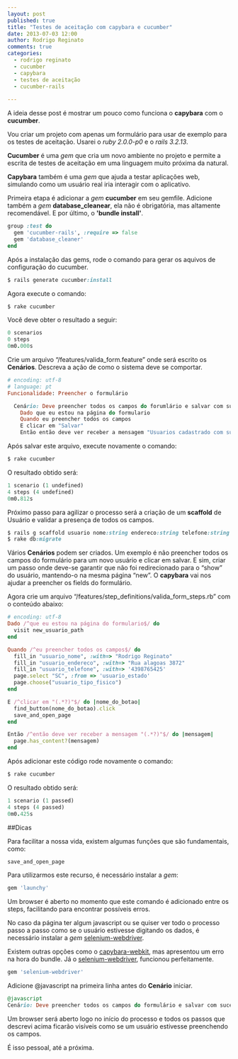 ```yaml
---
layout: post
published: true
title: "Testes de aceitação com capybara e cucumber"
date: 2013-07-03 12:00
author: Rodrigo Reginato
comments: true
categories: 
  - rodrigo reginato
  - cucumber
  - capybara
  - testes de aceitação
  - cucumber-rails
  
---
```


A ideia desse post é mostrar um pouco como funciona o **capybara** com o **cucumber**.

<!--more-->

Vou criar um projeto com apenas um formulário para usar de exemplo para os testes de aceitação. Usarei o _ruby 2.0.0-p0_ e o _rails 3.2.13_.

**Cucumber** é uma _gem_ que cria um novo ambiente no projeto e permite a escrita de testes de aceitação em uma linguagem muito próxima da natural. 

**Capybara** também é uma _gem_ que ajuda a testar aplicações web, simulando como um usuário real iria interagir com o aplicativo.

Primeira etapa é adicionar a _gem_ **cucumber** em seu gemfile. Adicione também a _gem_ **database_cleanear**, ela não é obrigatória, mas altamente recomendável. E por último, o **'bundle install'**.

```ruby
group :test do   
  gem 'cucumber-rails', :require => false   
  gem 'database_cleaner' 
end
```

Após a instalação das gems, rode o comando para gerar os aquivos de configuração do cucumber.

```ruby
$ rails generate cucumber:install
```

Agora execute o comando:

```ruby
$ rake cucumber
```
Você deve obter o resultado a seguir:

```ruby
0 scenarios
0 steps
0m0.000s
```

Crie um arquivo “/features/valida_form.feature” onde será escrito os **Cenários**. Descreva a ação de como o sistema deve se comportar.

```ruby
# encoding: utf-8
# language: pt
Funcionalidade: Preencher o formulário

  Cenário: Deve preencher todos os campos do forumlário e salvar com sucesso
    Dado que eu estou na página do formulario
    Quando eu preencher todos os campos
    E clicar em "Salvar"
    Então então deve ver receber a mensagem "Usuarios cadastrado com sucesso"
```

Após salvar este arquivo, execute novamente o comando:

```ruby
$ rake cucumber
```

O resultado obtido será:

```ruby
1 scenario (1 undefined)
4 steps (4 undefined)
0m0.812s
```

Próximo passo para agilizar o processo será a criação de um **scaffold** de Usuário e validar a presença de todos os campos.

```ruby
$ rails g scaffold usuario nome:string endereco:string telefone:string estado:string tipo:string
$ rake db:migrate
```

Vários **Cenários** podem ser criados. Um exemplo é não preencher todos os campos do formulário para um novo usuário e clicar em salvar. E sim, criar um passo onde deve-se garantir que não foi redirecionado para o “show” do usuário, mantendo-o na mesma página “new”.
O **capybara** vai nos ajudar a preencher os fields do formulário.

Agora crie um arquivo “/features/step_definitions/valida_form_steps.rb” com o conteúdo abaixo:

```ruby
# encoding: utf-8
Dado /^que eu estou na página do formulario$/ do
  visit new_usuario_path
end

Quando /^eu preencher todos os campos$/ do
  fill_in "usuario_nome", :with=> "Rodrigo Reginato"
  fill_in "usuario_endereco", :with=> "Rua alagoas 3872"
  fill_in "usuario_telefone", :with=> '4398765425'
  page.select "SC", :from => 'usuario_estado'
  page.choose("usuario_tipo_fisico")
end  

E /^clicar em "(.*?)"$/ do |nome_do_botao|
  find_button(nome_do_botao).click
  save_and_open_page
end  

Então /^então deve ver receber a mensagem "(.*?)"$/ do |mensagem|
  page.has_content?(mensagem)
end   
```

Após adicionar este código rode novamente o comando:

```ruby
$ rake cucumber
```

O resultado obtido será:

```ruby
1 scenario (1 passed)
4 steps (4 passed)
0m0.425s
```

##Dicas

Para facilitar a nossa vida, existem algumas funções que são fundamentais, como:

```ruby
save_and_open_page
```

Para utilizarmos este recurso, é necessário instalar a _gem_:

```ruby
gem 'launchy'
```

Um browser é aberto no momento que este comando é adicionado entre os steps, facilitando para encontrar possíveis erros.

No caso da página ter algum javascript ou se quiser ver todo o processo passo a passo como se o usuário estivesse digitando os dados, é necessário instalar a _gem_ [selenium-webdriver](https://github.com/vertis/selenium-webdriver).

Existem outras opções como o [capybara-webkit](https://github.com/thoughtbot/capybara-webkit), mas apresentou um erro na hora do bundle. Já o [selenium-webdriver](https://github.com/vertis/selenium-webdriver), funcionou perfeitamente.

```ruby
gem 'selenium-webdriver'
```

Adicione @javascript na primeira linha antes do **Cenário** iniciar.

```ruby
@javascript
Cenário: Deve preencher todos os campos do formulário e salvar com sucesso
```

Um browser será aberto logo no início do processo  e todos os passos que descrevi acima ficarão visíveis como se um usuário estivesse preenchendo os campos.

É isso pessoal, até a próxima.